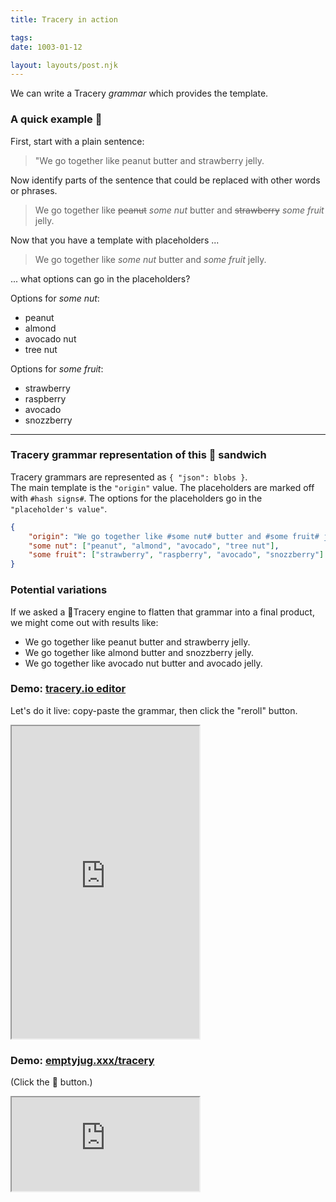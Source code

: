 ```yaml
---
title: Tracery in action

tags:
date: 1003-01-12

layout: layouts/post.njk
---
```


We can write a Tracery _grammar_ which provides the template.

### A quick example 🥪

First, start with a plain sentence:

> "We go together like peanut butter and strawberry jelly.

Now identify parts of the sentence that could be replaced with other words or phrases.

> We go together like ~~peanut~~ _some nut_ butter and ~~strawberry~~ _some fruit_ jelly.

Now that you have a template with placeholders ... 
> We go together like _some nut_ butter and  _some fruit_ jelly.

... what options can go in the placeholders?

Options for _some nut_:

- peanut
- almond
- avocado nut
- tree nut

Options for _some fruit_:

- strawberry
- raspberry
- avocado
- snozzberry

---

### Tracery grammar representation of this 🥪 sandwich
Tracery grammars are represented as `{ "json": blobs }`.  
The main template is the `"origin"` value.
The placeholders are marked off with `#hash signs#`.
The options for the placeholders go in the `"placeholder's value"`.

```json
{
    "origin": "We go together like #some nut# butter and #some fruit# jelly.",
    "some nut": ["peanut", "almond", "avocado", "tree nut"],
    "some fruit": ["strawberry", "raspberry", "avocado", "snozzberry"]
}
```

### Potential variations

If we asked a 🤖Tracery engine to flatten that grammar into a final product, we might come out with results like:

- We go together like peanut butter and strawberry jelly.
- We go together like almond butter and snozzberry jelly.
- We go together like avocado nut butter and avocado jelly.

### Demo: [tracery.io editor](http://tracery.io/editor/)

Let's do it live: copy-paste the grammar, then click the "reroll" button.

<iframe src="http://tracery.io/editor/" height="500"></iframe>


### Demo: [emptyjug.xxx/tracery](http://emptyjug.xxx/tracery/we-go-together)

(Click the 🎲 button.)
<iframe src="http://emptyjug.xxx/tracery/we-go-together"></iframe>
